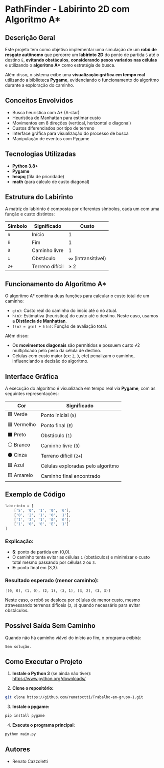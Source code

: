 #  PathFinder - Labirinto 2D com Algoritmo A*

##  Descrição Geral

Este projeto tem como objetivo implementar uma simulação de um **robô de resgate autônomo** que percorre um **labirinto 2D** do ponto de partida `S` até o destino `E`, **evitando obstáculos**, **considerando pesos variados nas células** e utilizando o **algoritmo A\*** como estratégia de busca.

Além disso, o sistema exibe uma **visualização gráfica em tempo real** utilizando a biblioteca **Pygame**, evidenciando o funcionamento do algoritmo durante a exploração do caminho.

##  Conceitos Envolvidos

- Busca heurística com A\* (A-star)
- Heurística de Manhattan para estimar custo
- Movimentos em 8 direções (vertical, horizontal e diagonal)
- Custos diferenciados por tipo de terreno
- Interface gráfica para visualização do processo de busca
- Manipulação de eventos com Pygame

##  Tecnologias Utilizadas

- **Python 3.8+**
- **Pygame**
- **heapq** (fila de prioridade)
- **math** (para cálculo de custo diagonal)

##  Estrutura do Labirinto

A matriz do labirinto é composta por diferentes símbolos, cada um com uma função e custo distintos:

| Símbolo | Significado                       | Custo      |
|---------|-----------------------------------|------------|
| `S`     | Início                            | 1          |
| `E`     | Fim                               | 1          |
| `0`     | Caminho livre                     | 1          |
| `1`     | Obstáculo                         | ∞ (intransitável) |
| `2+`    | Terreno difícil                   | ≥ 2        |

##  Funcionamento do Algoritmo A\*

O algoritmo A\* combina duas funções para calcular o custo total de um caminho:

- `g(n)`: Custo real do caminho do início até o nó atual.
- `h(n)`: Estimativa (heurística) do custo até o destino. Neste caso, usamos a **Distância de Manhattan**.
- `f(n) = g(n) + h(n)`: Função de avaliação total.

Além disso:
- Os **movimentos diagonais** são permitidos e possuem custo √2 multiplicado pelo peso da célula de destino.
- Células com custo maior (ex: `2`, `3`, etc) penalizam o caminho, influenciando a decisão do algoritmo.

##  Interface Gráfica

A execução do algoritmo é visualizada em tempo real via **Pygame**, com as seguintes representações:

| Cor        | Significado                        |
|------------|------------------------------------|
| 🟩 Verde   | Ponto inicial (`S`)                |
| 🟥 Vermelho| Ponto final (`E`)                  |
| ⬛ Preto    | Obstáculo (`1`)                    |
| ⚪ Branco  | Caminho livre (`0`)                |
| ⚫ Cinza   | Terreno difícil (`2+`)             |
| 🟦 Azul    | Células exploradas pelo algoritmo  |
| 🟨 Amarelo | Caminho final encontrado            |

## Exemplo de Código

```python
labirinto = [
    ['S', '0', '1', '0', '0'],
    ['0', '2', '1', '0', '1'],
    ['1', '3', '1', '0', '0'],
    ['1', '0', '0', 'E', '1']
]
```

### Explicação:

- **S**: ponto de partida em (0,0).
- O caminho tenta evitar as células `1` (obstáculos) e minimizar o custo total mesmo passando por células `2` ou `3`.
- **E**: ponto final em (3,3).

### Resultado esperado (menor caminho):

```text
[(0, 0), (1, 0), (2, 1), (3, 1), (3, 2), (3, 3)]
```

Neste caso, o robô se desloca por células de menor custo, mesmo atravessando terrenos difíceis (`2`, `3`) quando necessário para evitar obstáculos.

##  Possível Saída Sem Caminho

Quando não há caminho viável do início ao fim, o programa exibirá:

```text
Sem solução.
```

##  Como Executar o Projeto

1. **Instale o Python 3** (se ainda não tiver):
   https://www.python.org/downloads/

2. **Clone o repositório:**

```bash
git clone https://github.com/renatoctti/Trabalho-em-grupo-1.git
```

3. **Instale o pygame:**

```bash
pip install pygame
```

4. **Execute o programa principal:**

```bash
python main.py
```

##  Autores

- Renato Cazzoletti
